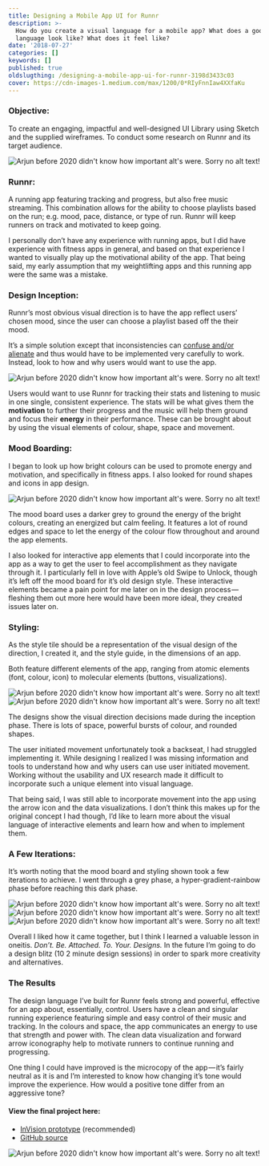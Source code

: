 ```yaml
---
title: Designing a Mobile App UI for Runnr
description: >-
  How do you create a visual language for a mobile app? What does a good visual
  language look like? What does it feel like?
date: '2018-07-27'
categories: []
keywords: []
published: true
oldslugthing: /designing-a-mobile-app-ui-for-runnr-3198d3433c03
cover: https://cdn-images-1.medium.com/max/1200/0*RIyFnnIaw4XXfaKu
---
```


### **Objective:**

To create an engaging, impactful and well-designed UI Library using Sketch and the supplied wireframes. To conduct some research on Runnr and its target audience.

![Arjun before 2020 didn't know how important alt's were. Sorry no alt text!](https://cdn-images-1.medium.com/max/1200/0*RIyFnnIaw4XXfaKu)

### Runnr:

A running app featuring tracking and progress, but also free music streaming. This combination allows for the ability to choose playlists based on the run; e.g. mood, pace, distance, or type of run. Runnr will keep runners on track and motivated to keep going.

I personally don’t have any experience with running apps, but I did have experience with fitness apps in general, and based on that experience I wanted to visually play up the motivational ability of the app. That being said, my early assumption that my weightlifting apps and this running app were the same was a mistake.

### Design Inception:

Runnr’s most obvious visual direction is to have the app reflect users’ chosen mood, since the user can choose a playlist based off the their mood.

It’s a simple solution except that inconsistencies can [confuse and/or alienate](https://medium.com/@mcgoldrick.kaitlyn/who-at-apple-thought-it-was-a-good-idea-to-bring-in-a-new-a-ab91f9066137) and thus would have to be implemented very carefully to work. Instead, look to how and why users would want to use the app.

![Arjun before 2020 didn't know how important alt's were. Sorry no alt text!](https://cdn-images-1.medium.com/max/800/1*MfsoyZbxnShtbOqoSZNPDw.png)

Users would want to use Runnr for tracking their stats and listening to music in one single, consistent experience. The stats will be what gives them the **motivation** to further their progress and the music will help them ground and focus their **energy** in their performance. These can be brought about by using the visual elements of colour, shape, space and movement.

### Mood Boarding:

I began to look up how bright colours can be used to promote energy and motivation, and specifically in fitness apps. I also looked for round shapes and icons in app design.

![Arjun before 2020 didn't know how important alt's were. Sorry no alt text!](https://cdn-images-1.medium.com/max/800/1*Nv6XH7X3AG1s1Lskw5yCLg.png)

The mood board uses a darker grey to ground the energy of the bright colours, creating an energized but calm feeling. It features a lot of round edges and space to let the energy of the colour flow throughout and around the app elements.

I also looked for interactive app elements that I could incorporate into the app as a way to get the user to feel accomplishment as they navigate through it. I particularly fell in love with Apple’s old Swipe to Unlock, though it’s left off the mood board for it’s old design style. These interactive elements became a pain point for me later on in the design process — fleshing them out more here would have been more ideal, they created issues later on.

### Styling:

As the style tile should be a representation of the visual design of the direction, I created it, and the style guide, in the dimensions of an app.

Both feature different elements of the app, ranging from atomic elements (font, colour, icon) to molecular elements (buttons, visualizations).

![Arjun before 2020 didn't know how important alt's were. Sorry no alt text!](https://cdn-images-1.medium.com/max/600/1*BYPaapiCQVTkNKkTZpDw2A.png)
![Arjun before 2020 didn't know how important alt's were. Sorry no alt text!](https://cdn-images-1.medium.com/max/600/1*nZCjm_KhiGB_ClKF0O07wg.png)

The designs show the visual direction decisions made during the inception phase. There is lots of space, powerful bursts of colour, and rounded shapes.

The user initiated movement unfortunately took a backseat, I had struggled implementing it. While designing I realized I was missing information and tools to understand how and why users can use user initiated movement. Working without the usability and UX research made it difficult to incorporate such a unique element into visual language.

That being said, I was still able to incorporate movement into the app using the arrow icon and the data visualizations. I don’t think this makes up for the original concept I had though, I’d like to learn more about the visual language of interactive elements and learn how and when to implement them.

### A Few Iterations:

It’s worth noting that the mood board and styling shown took a few iterations to achieve. I went through a grey phase, a hyper-gradient-rainbow phase before reaching this dark phase.

![Arjun before 2020 didn't know how important alt's were. Sorry no alt text!](https://cdn-images-1.medium.com/max/400/0*EPUnvrIfFxpYwrDz)
![Arjun before 2020 didn't know how important alt's were. Sorry no alt text!](https://cdn-images-1.medium.com/max/400/0*U8DKUHPC9g6dD9At)
![Arjun before 2020 didn't know how important alt's were. Sorry no alt text!](https://cdn-images-1.medium.com/max/400/0*x0f2LDNmJs4w4mAs)

Overall I liked how it came together, but I think I learned a valuable lesson in oneitis. _Don’t. Be. Attached. To. Your. Designs._ In the future I’m going to do a design blitz (10 2 minute design sessions) in order to spark more creativity and alternatives.

### The Results

The design language I’ve built for Runnr feels strong and powerful, effective for an app about, essentially, control. Users have a clean and singular running experience featuring simple and easy control of their music and tracking. In the colours and space, the app communicates an energy to use that strength and power with. The clean data visualization and forward arrow iconography help to motivate runners to continue running and progressing.

One thing I could have improved is the microcopy of the app — it’s fairly neutral as it is and I’m interested to know how changing it’s tone would improve the experience. How would a positive tone differ from an aggressive tone?

#### View the final project here:

*   [InVision prototype](https://invis.io/ANN68X9B5WC) (recommended)
*   [GitHub source](https://github.com/askalburgi/RunnrUiLibrary)

![Arjun before 2020 didn't know how important alt's were. Sorry no alt text!](https://cdn-images-1.medium.com/max/800/1*3_pVQ9n_GCOr21L_hhVuJQ.png)